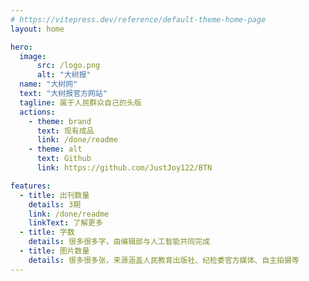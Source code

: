 ```yaml
---
# https://vitepress.dev/reference/default-theme-home-page
layout: home

hero:
  image:
      src: /logo.png
      alt: "大树报"
  name: "大树网"
  text: "大树报官方网站"
  tagline: 属于人民群众自己的头版
  actions:
    - theme: brand
      text: 现有成品
      link: /done/readme
    - theme: alt
      text: Github
      link: https://github.com/JustJoy122/BTN

features:
  - title: 出刊数量
    details: 3期
    link: /done/readme
    linkText: 了解更多
  - title: 字数
    details: 很多很多字，由编辑部与人工智能共同完成
  - title: 图片数量
    details: 很多很多张，来源涵盖人民教育出版社、纪检委官方媒体、自主拍摄等
---
```


